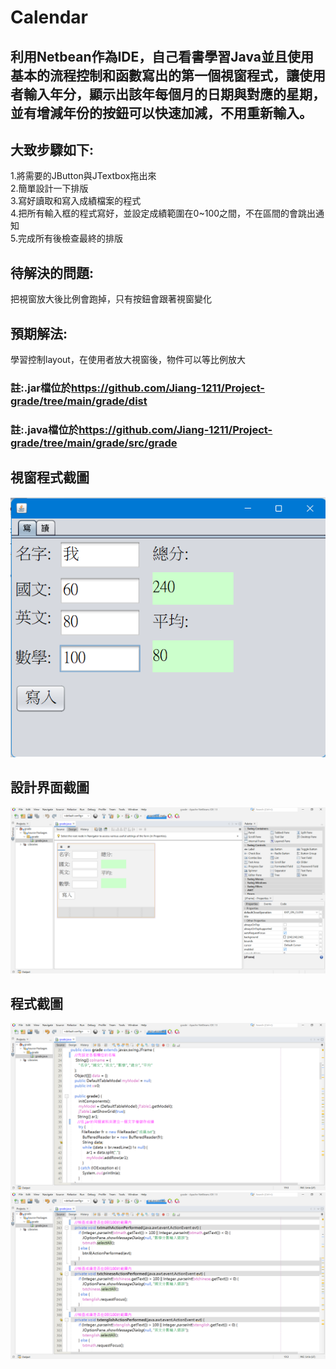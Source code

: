 # Calendar
## 利用Netbean作為IDE，自己看書學習Java並且使用基本的流程控制和函數寫出的第一個視窗程式，讓使用者輸入年分，顯示出該年每個月的日期與對應的星期，並有增減年份的按鈕可以快速加減，不用重新輸入。  
  
## 大致步驟如下:  
1.將需要的JButton與JTextbox拖出來  
2.簡單設計一下排版  
3.寫好讀取和寫入成績檔案的程式  
4.把所有輸入框的程式寫好，並設定成績範圍在0~100之間，不在區間的會跳出通知  
5.完成所有後檢查最終的排版  

## 待解決的問題:  
把視窗放大後比例會跑掉，只有按鈕會跟著視窗變化

## 預期解法:  
學習控制layout，在使用者放大視窗後，物件可以等比例放大  
  
### 註:.jar檔位於<https://github.com/Jiang-1211/Project-grade/tree/main/grade/dist>  
### 註:.java檔位於<https://github.com/Jiang-1211/Project-grade/tree/main/grade/src/grade>
## 視窗程式截圖  
![image](image/視窗程式截圖(1).png)  
  
## 設計界面截圖  
![image](image/設計界面截圖(1).png)  
  
## 程式截圖  
![image](image/程式截圖(1).png)  
![image](image/程式截圖(2).png)  
